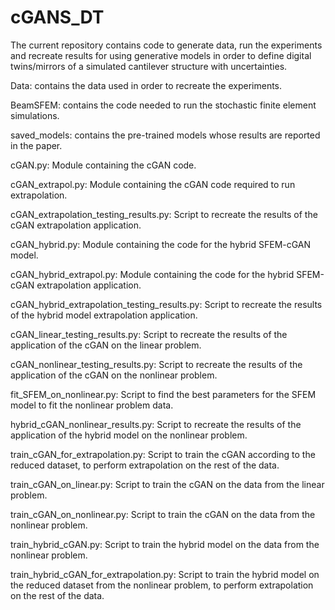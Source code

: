 # cGANS_DT

The current repository contains code to generate data, run the experiments and recreate results 
for using generative models in order to define digital twins/mirrors of a simulated cantilever 
structure with uncertainties.

Data: contains the data used in order to recreate the experiments.

BeamSFEM: contains the code needed to run the stochastic finite element simulations.

saved_models: contains the pre-trained models whose results are reported in the paper.

cGAN.py: Module containing the cGAN code.

cGAN_extrapol.py: Module containing the cGAN code required to run extrapolation.

cGAN_extrapolation_testing_results.py: Script to recreate the results of the cGAN extrapolation application.

cGAN_hybrid.py: Module containing the code for the hybrid SFEM-cGAN model.

cGAN_hybrid_extrapol.py: Module containing the code for the hybrid SFEM-cGAN extrapolation application.

cGAN_hybrid_extrapolation_testing_results.py: Script to recreate the results of the hybrid model extrapolation application.

cGAN_linear_testing_results.py: Script to recreate the results of the application of the cGAN on the linear problem.

cGAN_nonlinear_testing_results.py: Script to recreate the results of the application of the cGAN on the nonlinear problem.

fit_SFEM_on_nonlinear.py: Script to find the best parameters for the SFEM model to fit the nonlinear problem data.

hybrid_cGAN_nonlinear_results.py: Script to recreate the results of the application of the hybrid model on the nonlinear problem.

train_cGAN_for_extrapolation.py: Script to train the cGAN according to the reduced dataset, to perform extrapolation on the rest of the data.

train_cGAN_on_linear.py: Script to train the cGAN on the data from the linear problem.

train_cGAN_on_nonlinear.py: Script to train the cGAN on the data from the nonlinear problem.

train_hybrid_cGAN.py: Script to train the hybrid model on the data from the nonlinear problem.

train_hybrid_cGAN_for_extrapolation.py: Script to train the hybrid model on the reduced dataset from the nonlinear problem, to perform extrapolation on the rest of the data.
